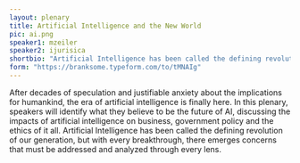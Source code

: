 ```yaml
---
layout: plenary
title: Artificial Intelligence and the New World
pic: ai.png
speaker1: mzeiler
speaker2: ijurisica
shortbio: "Artificial Intelligence has been called the defining revolution of our generation, but with every breakthrough there emerges concerns that must be addressed and analyzed through every lens."
form: "https://branksome.typeform.com/to/tMNAIg"
---
```


After decades of speculation and justifiable anxiety about the implications for humankind, the era of artificial intelligence is finally here. In this plenary, speakers will identify what they believe to be the future of AI, discussing the impacts of artificial intelligence on business, government policy and the ethics of it all. Artificial Intelligence has been called the defining revolution of our generation, but with every breakthrough, there emerges concerns that must be addressed and analyzed through every lens.
